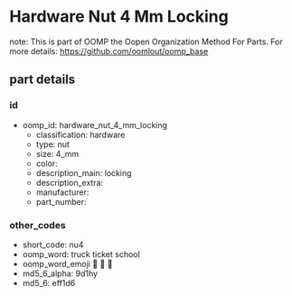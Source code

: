 # Hardware Nut 4 Mm Locking  

note: This is part of OOMP the Oopen Organization Method For Parts. For more details: https://github.com/oomlout/oomp_base

##  part details





### id
* oomp_id: hardware_nut_4_mm_locking
  * classification: hardware
  * type: nut
  * size: 4_mm
  * color: 
  * description_main: locking
  * description_extra: 
  * manufacturer: 
  * part_number: 

### other_codes
* short_code: nu4
* oomp_word: truck ticket school
* oomp_word_emoji :truck: :ticket: :school:
* md5_6_alpha: 9d1hy
* md5_6: eff1d6